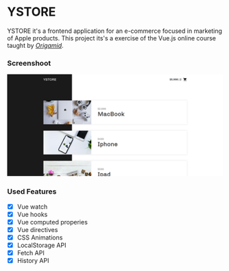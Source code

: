 # YSTORE

YSTORE it's a frontend application for an e-commerce focused in marketing of
Apple products. This project its's a exercise of the Vue.js online course taught
by *[Origamid](https://origamid.com)*.

### Screenshoot
![screenshoot](screenshot.png)

### Used Features
- [x] Vue watch
- [x] Vue hooks
- [x] Vue computed properies
- [x] Vue directives
- [x] CSS Animations
- [x] LocalStorage API
- [x] Fetch API
- [x] History API
